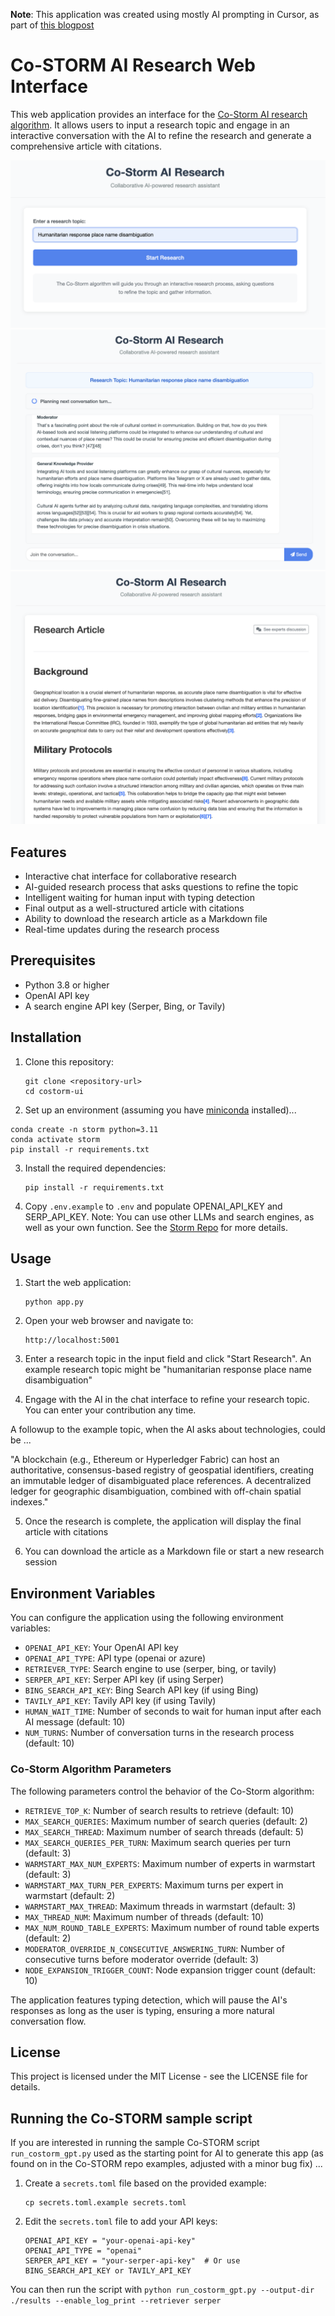 **Note**: This application was created using mostly AI prompting in Cursor, as part of [this blogpost]()

# Co-STORM AI Research Web Interface

This web application provides an interface for the [Co-Storm AI research algorithm](https://storm.genie.stanford.edu/article/do-polls-predict-elections%3F-135449). It allows users to input a research topic and engage in an interactive conversation with the AI to refine the research and generate a comprehensive article with citations.

![Start](media/start.png)
![In Action](media/in-action.png)
![Final](media/final.png)

## Features

- Interactive chat interface for collaborative research
- AI-guided research process that asks questions to refine the topic
- Intelligent waiting for human input with typing detection
- Final output as a well-structured article with citations
- Ability to download the research article as a Markdown file
- Real-time updates during the research process

## Prerequisites

- Python 3.8 or higher
- OpenAI API key
- A search engine API key (Serper, Bing, or Tavily)

## Installation

1. Clone this repository:
   ```
   git clone <repository-url>
   cd costorm-ui
   ```

2. Set up an environment (assuming you have [miniconda](https://www.anaconda.com/docs/getting-started/miniconda/install) installed)...

```
conda create -n storm python=3.11
conda activate storm
pip install -r requirements.txt
```

3. Install the required dependencies:
   ```
   pip install -r requirements.txt
   ```

4. Copy `.env.example` to `.env` and populate OPENAI_API_KEY and SERP_API_KEY. Note: You can use other LLMs and search engines, as well as your own function. See the [Storm Repo](https://github.com/stanford-oval/storm/tree/main) for more details.


## Usage

1. Start the web application:
   ```
   python app.py
   ```

2. Open your web browser and navigate to:
   ```
   http://localhost:5001
   ```

3. Enter a research topic in the input field and click "Start Research". An example research topic might be "humanitarian response place name disambiguation"

4. Engage with the AI in the chat interface to refine your research topic. You can enter your contribution any time. 

A followup to the example topic, when the AI asks about technologies, could be ...

"A blockchain (e.g., Ethereum or Hyperledger Fabric) can host an authoritative, consensus-based registry of geospatial identifiers, creating an immutable ledger of disambiguated place references. A decentralized ledger for geographic disambiguation, combined with off-chain spatial indexes."

5. Once the research is complete, the application will display the final article with citations

6. You can download the article as a Markdown file or start a new research session

## Environment Variables

You can configure the application using the following environment variables:

- `OPENAI_API_KEY`: Your OpenAI API key
- `OPENAI_API_TYPE`: API type (openai or azure)
- `RETRIEVER_TYPE`: Search engine to use (serper, bing, or tavily)
- `SERPER_API_KEY`: Serper API key (if using Serper)
- `BING_SEARCH_API_KEY`: Bing Search API key (if using Bing)
- `TAVILY_API_KEY`: Tavily API key (if using Tavily)
- `HUMAN_WAIT_TIME`: Number of seconds to wait for human input after each AI message (default: 10)
- `NUM_TURNS`: Number of conversation turns in the research process (default: 10)

### Co-Storm Algorithm Parameters

The following parameters control the behavior of the Co-Storm algorithm:

- `RETRIEVE_TOP_K`: Number of search results to retrieve (default: 10)
- `MAX_SEARCH_QUERIES`: Maximum number of search queries (default: 2)
- `MAX_SEARCH_THREAD`: Maximum number of search threads (default: 5)
- `MAX_SEARCH_QUERIES_PER_TURN`: Maximum search queries per turn (default: 3)
- `WARMSTART_MAX_NUM_EXPERTS`: Maximum number of experts in warmstart (default: 3)
- `WARMSTART_MAX_TURN_PER_EXPERTS`: Maximum turns per expert in warmstart (default: 2)
- `WARMSTART_MAX_THREAD`: Maximum threads in warmstart (default: 3)
- `MAX_THREAD_NUM`: Maximum number of threads (default: 10)
- `MAX_NUM_ROUND_TABLE_EXPERTS`: Maximum number of round table experts (default: 2)
- `MODERATOR_OVERRIDE_N_CONSECUTIVE_ANSWERING_TURN`: Number of consecutive turns before moderator override (default: 3)
- `NODE_EXPANSION_TRIGGER_COUNT`: Node expansion trigger count (default: 10)

The application features typing detection, which will pause the AI's responses as long as the user is typing, ensuring a more natural conversation flow.

## License

This project is licensed under the MIT License - see the LICENSE file for details.

## Running the Co-STORM sample script

If you are interested in running the sample Co-STORM script `run_costorm_gpt.py` used as the starting point for AI to generate this app (as found on in the Co-STORM repo examples, adjusted with a minor bug fix) ...

1. Create a `secrets.toml` file based on the provided example:
   ```
   cp secrets.toml.example secrets.toml
   ```

2. Edit the `secrets.toml` file to add your API keys:
   ```
   OPENAI_API_KEY = "your-openai-api-key"
   OPENAI_API_TYPE = "openai"
   SERPER_API_KEY = "your-serper-api-key"  # Or use BING_SEARCH_API_KEY or TAVILY_API_KEY
   ```

You can then run the script with `python run_costorm_gpt.py --output-dir ./results --enable_log_print --retriever serper`

